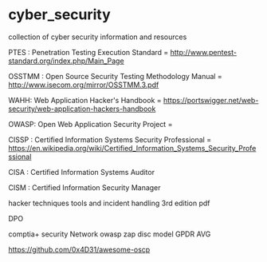 # cyber_security
collection of cyber security information and resources



PTES : Penetration Testing Execution Standard = http://www.pentest-standard.org/index.php/Main_Page

OSSTMM : Open Source Security Testing Methodology Manual = http://www.isecom.org/mirror/OSSTMM.3.pdf

WAHH: Web Application Hacker's Handbook = https://portswigger.net/web-security/web-application-hackers-handbook

OWASP: Open Web Application Security Project = 






CISSP : Certified Information Systems Security Professional = https://en.wikipedia.org/wiki/Certified_Information_Systems_Security_Professional

CISA : Certified Information Systems Auditor

CISM : Certified Information Security Manager


hacker techniques tools and incident handling 3rd edition pdf

DPO

comptia+ security
          Network
          owasp zap
          disc model
          GPDR
          AVG
          

https://github.com/0x4D31/awesome-oscp



